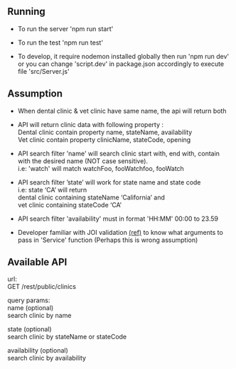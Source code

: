 
## Running

- To run the server 'npm run start'

- To run the test 'npm run test'

- To develop, it require nodemon installed globally then run 'npm run dev'<br/>
or you can change 'script.dev' in package.json accordingly to execute file 'src/Server.js'

## Assumption 
- When dental clinic & vet clinic have same name,
the api will return both

- API will return clinic data with following property :<br/>
 Dental clinic contain property name, stateName, availability<br/>
 Vet clinic contain property clinicName, stateCode, opening<br/>

- API search filter 'name' will search clinic start with, end with, contain with the desired name (NOT case sensitive).<br/>
i.e: 'watch' will match watchFoo, fooWatchfoo, fooWatch

- API search filter ’state’ will work for state name and state code<br/>
i.e: state ‘CA’ will return<br/>
dental clinic containing stateName ‘California’ and<br/>
vet clinic containing stateCode ‘CA’

- API search filter 'availability' must in format 'HH:MM' 00:00 to 23.59

- Developer familiar with JOI validation <a href="https://github.com/sideway/joi">(ref)</a>
to know what arguments to pass in 'Service' function (Perhaps this is wrong assumption)

## Available API
url:<br/>
GET /rest/public/clinics<br/>

query params:<br/>
name (optional)<br/>
search clinic by name<br/>

state (optional)<br/>
search clinic by stateName or stateCode<br/>

availability (optional)<br/>
search clinic by availability<br/>